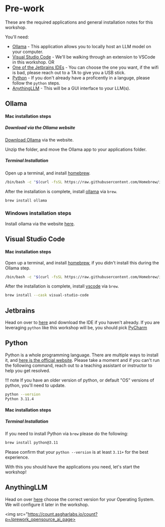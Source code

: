 # Pre-work

These are the required applications and general installation notes for this workshop.

You'll need:

- [Ollama](#ollama) - This application allows you to locally host an LLM model on your computer.
- [Visual Studio Code](#visual-studio-code) - We'll be walking through an extension to VSCode in this workshop. OR
- [One of the Jetbrains IDEs](#jetbrains) - You can choose the one you want, if the wifi is bad, please reach out to a TA to give you a USB stick.
- [Python](#python) - If you don't already have a proficently in a languge, please follow the `python` steps.
- [AnythingLLM](#anythingllm) - This will be a GUI interface to your LLM(s).

## Ollama

#### Mac installation steps

##### Download via the Ollama website

[Download Ollama](https://ollama.com/download/Ollama-darwin.zip) via the website.

Unzip the folder, and move the Ollama app to your applications folder.

##### Terminal Installation

Open up a terminal, and install [homebrew](https://brew.sh/).

```bash
/bin/bash -c "$(curl -fsSL https://raw.githubusercontent.com/Homebrew/install/HEAD/install.sh)"
```

After the installation is complete, install [ollama](https://ollama.com) via `brew`.

```bash
brew install ollama
```

### Windows installation steps

Install ollama via the website [here](https://ollama.com/download/windows).

## Visual Studio Code

#### Mac installation steps

Open up a terminal, and install [homebrew](https://brew.sh/), if you didn't install this during the Ollama step.

```bash
/bin/bash -c "$(curl -fsSL https://raw.githubusercontent.com/Homebrew/install/HEAD/install.sh)"
```

After the installation is complete, install [vscode](https://code.visualstudio.com/) via `brew`.

```bash
brew install --cask visual-studio-code
```

## Jetbrains

Head on over to [here](https://www.jetbrains.com/ides/#choose-your-ide) and
download the IDE if you haven't already. If you are leveraging `python` like
this workshop will be, you should pick
[PyCharm](https://www.jetbrains.com/pycharm/)

## Python

Python is a whole programming language. There are multiple ways to install it, and
[here is the official website](https://www.python.org). Please take a moment and if you can't run
the following command, reach out to a teaching assistant or instructor to help you
get resolved.

!!! note
    If you have an older version of python, or default "OS" versions of python, you'll need to update.

```bash
python --version
Python 3.11.4
```

#### Mac installation steps

##### Terminal Installation

If you need to install Python via `brew` please do the following:
```bash
brew install python@3.11
```

Please confirm that your `python --version` is at least `3.11+` for the best experience.

With this you should have the applications you need, let's start the workshop!

## AnythingLLM

Head on over [here](https://anythingllm.com/desktop) choose the correct version
for your Operating System. We will configure it later in the workshop.

<img src="https://count.asgharlabs.io/count?p=/prework_opensource_ai_page>
